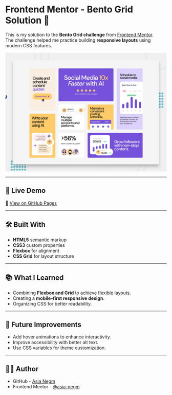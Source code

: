 # Frontend Mentor - Bento Grid Solution 🎨

This is my solution to the **Bento Grid challenge** from [Frontend Mentor](https://www.frontendmentor.io).  
The challenge helped me practice building **responsive layouts** using modern CSS features.

![Preview of the project](./preview.jpg)

---

## 🚀 Live Demo  

🔗 [View on GitHub Pages](https://asia-negm.github.io/Bento-grid-CSS/)  

---

## 🛠️ Built With  

- **HTML5** semantic markup  
- **CSS3** custom properties  
- **Flexbox** for alignment  
- **CSS Grid** for layout structure  

---

## 📚 What I Learned  

- Combining **Flexbox and Grid** to achieve flexible layouts.  
- Creating a **mobile-first responsive design**.  
- Organizing CSS for better readability.  

---

## 📌 Future Improvements  

- Add hover animations to enhance interactivity.  
- Improve accessibility with better alt text.  
- Use CSS variables for theme customization.  

---

## 👩‍💻 Author  

- GitHub - [Asia Negm](https://github.com/asia-negm)  
- Frontend Mentor - [@asia-negm](https://www.frontendmentor.io/profile/asia-negm)  


